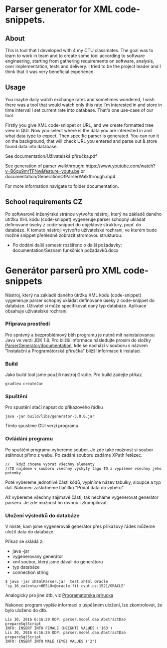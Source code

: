 # Parser generator for XML code-snippets.

## About
This is tool that I developed with 4 my CTU classmates. The goal was to learn to work in team and to create some tool according to software engineering, starting from 
gathering requirements on software, analysis, over implementation, tests and delivery. I tried to be the project leader and I think that it was very beneficial experience.

## Usage
You maybe daily watch exchange rates and sometimes wondered, 
I wish there was a tool that would watch only this rate I'm interested in and store in time interval I set current rate into database.
That's one use-case of our tool.

Firstly you give XML code-snippet or URL, and we create formatted tree view in QUI. Now you select where is the data you are interested in and what data type to expect.
Then specific parser is generated. You can run it on the background, that will check URL you entered and parse out & store found data into database.

See documentation/Uživatelská příručka.pdf

See generation of parser walkthrough: https://www.youtube.com/watch?v=B6qu9mrTFNw&feature=youtu.be
or documentation/GenerationOfParserWalkthrough.mp4

For more information navigate to folder documentation.

## School requirements CZ
Po softwarově inženýrské stránce vytvořte nástroj, který na základě daného útržku XHL kódu (code-snippet) vygeneruje parser 
schopný ukládat definované úseky z code-snippet do objektové struktury, popř. do databáze. 
K tomuto nástroji vytvořte uživatelské rozhraní, ve kterém bude možné snippet přehledně zobrazit stromovou strukturou.

+ Po dodání další semestr rozšířeno o další požadavky: documentation/Seznam funkčních požadavků.docx

# Generátor parserů pro XML code-snippets

Nástroj, který na základě daného útržku XML kódu (code-snippet) vygeneruje parser
schopný ukládat definované úseky z code-snippet do databáze. Uživatel si může specifikovat daný typ databáze.
Aplikace obsahuje uživatelské rozhraní.

### Příprava prostředí

Pro správný a bezproblémový běh programu je nutné mít nainstalovanou Javu ve verzi JDK 1.8. Pro bližší informace následujte prosím do složky [ParserGenerator/documentation](https://gitlab.fit.cvut.cz/ParserGenerator/documentation/blob/master/Instala%C4%8Dn%C3%AD_a_Program%C3%A1torsk%C3%A1_p%C5%99%C3%ADru%C4%8Dka.pdf), kde se nachází v souboru s názvem "Instalační a Programátorská příručka" bližší informace k instalaci.


### Build
Jako build tool jsme použili nástroj Gradle. Pro build zadejte příkaz
```
gradlew createJar 
```

### Spuštění
Pro spustění stačí napsat do příkazového řádku

```
java -jar build/libs/generator-3.0.0.jar
```

Tímto spustíme GUI verzi programu.

###  Ovládání programu
Po spuštění programu vybereme soubor. Je zde také možnost si soubor stáhnout přímo z webu. 
Po zadání souboru zadáme XPath řetězec. 

```
//   když chceme vybrat všechny elementy
//TD najdeme v souboru všechny výskyty tagu TD a vypíšeme všechny jeho potomky
```

Poté vybereme jednotlivé části kódů, vyplníme název tabulky, sloupce a typ dat. Nakonec zaškrtneme tlačítko "Přidat data do výběru".

Až vybereme všechny zajímavé části, tak necháme vygenerovat generátor parseru. Je zde možnost ho rovnou i zkompilovat.


### Uložení výsledků do databáze
V míste, kam jsme vygenerovali generátor přes příkazový řádek můžeme uložit data do databáze. 

Příkaz se skládá z:
- java -jar
- vygenerovany generátor
- xml soubor, který jsme dávali do generátoru
- typ databáze
- connection string

```
$ java -jar xhtmlParser.jar  test.xhtml Oracle 'sp_16_valenta/<HESLO>@oracle.fit.cvut.cz:1521/ORACLE'
```
Analogicky pro jine dtb, viz [Programatorska prirucka](https://gitlab.fit.cvut.cz/ParserGenerator/documentation/blob/master/Instala%C4%8Dn%C3%AD_a_Program%C3%A1torsk%C3%A1_p%C5%99%C3%ADru%C4%8Dka.pdf)

Nakonec program vypíše informaci o úspěšném uložení, lze zkontrolovat, že bylo uloženo do dtb.
```
Lis 30, 2016 6:16:29 ODP. parser.model.dao.AbstractDao prepareSqlScript
INFO: INSERT INTO FEMALE (HEIGHT) VALUES ('163')
Lis 30, 2016 6:16:29 ODP. parser.model.dao.AbstractDao prepareSqlScript
INFO: INSERT INTO MALE (EYE) VALUES ('2')
```
